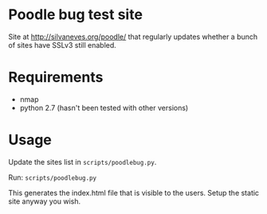 # Poodle bug test site

Site at http://silvaneves.org/poodle/ that regularly updates whether a bunch of sites have SSLv3 still enabled.

# Requirements

 * nmap
 * python 2.7 (hasn't been tested with other versions)

# Usage

Update the sites list in ```scripts/poodlebug.py```.

Run: ```scripts/poodlebug.py```

This generates the index.html file that is visible to the users. Setup the static site anyway you wish.

